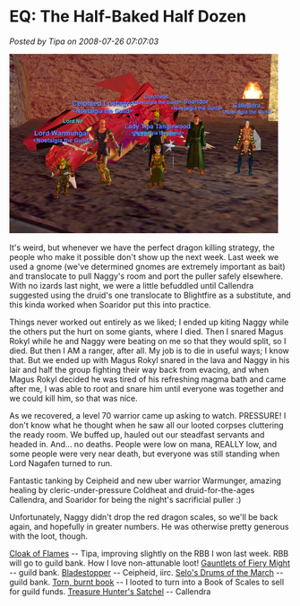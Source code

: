 # EQ: The Half-Baked Half Dozen

*Posted by Tipa on 2008-07-26 07:07:03*

![](../uploads/2008/07/eqgame-2008-07-25-22-29-20-28.jpg "eqgame-2008-07-25-22-29-20-28")

It's weird, but whenever we have the perfect dragon killing strategy, the people who make it possible don't show up the next week. Last week we used a gnome (we've determined gnomes are extremely important as bait) and translocate to pull Naggy's room and port the puller safely elsewhere. With no izards last night, we were a little befuddled until Callendra suggested using the druid's one translocate to Blightfire as a substitute, and this kinda worked when Soaridor put this into practice.

Things never worked out entirely as we liked; I ended up kiting Naggy while the others put the hurt on some giants, where I died. Then I snared Magus Rokyl while he and Naggy were beating on me so that they would split, so I died. But then I AM a ranger, after all. My job is to die in useful ways; I know that. But we ended up with Magus Rokyl snared in the lava and Naggy in his lair and half the group fighting their way back from evacing, and when Magus Rokyl decided he was tired of his refreshing magma bath and came after me, I was able to root and snare him until everyone was together and we could kill him, so that was nice.

As we recovered, a level 70 warrior came up asking to watch. PRESSURE! I don't know what he thought when he saw all our looted corpses cluttering the ready room. We buffed up, hauled out our steadfast servants and headed in. And... no deaths. People were low on mana, REALLY low, and some people were very near death, but everyone was still standing when Lord Nagafen turned to run.

Fantastic tanking by Ceipheid and new uber warrior Warmunger, amazing healing by cleric-under-pressure Coldheat and druid-for-the-ages Callendra, and Soaridor for being the night's sacrificial puller :)

Unfortunately, Naggy didn't drop the red dragon scales, so we'll be back again, and hopefully in greater numbers. He was otherwise pretty generous with the loot, though.

[Cloak of Flames](http://lucy.allakhazam.com/item.html?id=11621) -- Tipa, improving slightly on the RBB I won last week. RBB will go to guild bank. How I love non-attunable loot!
[Gauntlets of Fiery Might](http://lucy.allakhazam.com/item.html?id=11624) -- guild bank.
[Bladestopper](http://lucy.allakhazam.com/item.html?id=11632) -- Ceipheid, iirc.
[Selo's Drums of the March](http://lucy.allakhazam.com/item.html?id=11626) -- guild bank.
[Torn, burnt book](http://lucy.allakhazam.com/item.html?id=19071) -- I looted to turn into a Book of Scales to sell for guild funds.
[Treasure Hunter's Satchel](http://lucy.allakhazam.com/item.html?id=17702) -- Callendra

